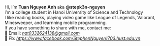 Hi, I’m <b>Tuan Nguyen Anh</b> aka <b>@stepk3n-nguyen</b> </br>
I’m a college student in Hanoi University of Science and Technology</br>
I like reading books, playing video game like League of Legends, Valorant, Minesweeper, and learnning mobile programming.</br>
If you have something to share with me, contact me: </br>
💬 Email: <i>nat0332624138@gmail.com</i></br>
💬 Fb: <i><a src="https://www.facebook.com/StephenNguyen1703.hust.edu.vn"> https://www.facebook.com/StephenNguyen1703.hust.edu.vn </a></i>

